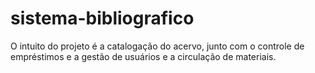 # sistema-bibliografico
O intuito do projeto é a catalogação do acervo, junto com o controle de empréstimos e a gestão de usuários e a circulação de materiais.
